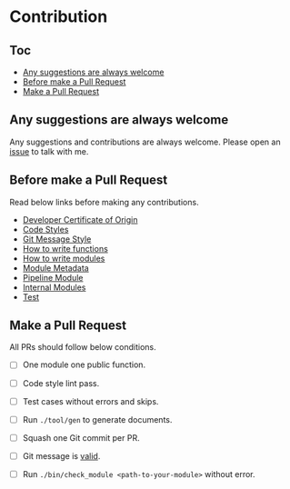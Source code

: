 # Contribution

## Toc

<!-- MarkdownTOC GFM -->

- [Any suggestions are always welcome](#any-suggestions-are-always-welcome)
- [Before make a Pull Request](#before-make-a-pull-request)
- [Make a Pull Request](#make-a-pull-request)

<!-- /MarkdownTOC -->

## Any suggestions are always welcome

Any suggestions and contributions are always welcome. Please open an [issue][] to talk with me.

## Before make a Pull Request

Read below links before making any contributions.

- [Developer Certificate of Origin](./dco.md)
- [Code Styles](./code-styles.md)
- [Git Message Style](./git-message.md)
- [How to write functions](./how-to-write-functions.md)
- [How to write modules](./how-to-write-modules.md)
- [Module Metadata](./module-metadata.md)
- [Pipeline Module](./pipeline-module.md)
- [Internal Modules](./internal-modules.md)
- [Test](./test.md)

## Make a Pull Request

All PRs should follow below conditions.

- [ ] One module one public function.
- [ ] Code style lint pass.
- [ ] Test cases without errors and skips.
- [ ] Run `./tool/gen` to generate documents.
- [ ] Squash one Git commit per PR.
- [ ] Git message is [valid](./git-message.md).
- [ ] Run `./bin/check_module <path-to-your-module>` without error.


<!-- Links -->

[issue]: https://github.com/adoyle-h/dotfiles/issues
